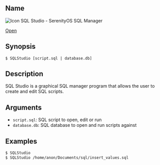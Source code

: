 ## Name

![Icon](/res/icons/16x16/app-sql-studio.png) SQL Studio - SerenityOS SQL Manager

[Open](launch:///bin/SQLStudio)

## Synopsis

```**sh
$ SQLStudio [script.sql | database.db]
```

## Description

SQL Studio is a graphical SQL manager program that allows the user to create and edit
SQL scripts.

## Arguments

-   `script.sql`: SQL script to open, edit or run
-   `database.db`: SQL database to open and run scripts against

## Examples

```sh
$ SQLStudio
$ SQLStudio /home/anon/Documents/sql/insert_values.sql
```
